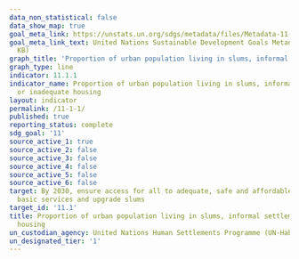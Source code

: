 ```yaml
---
data_non_statistical: false
data_show_map: true
goal_meta_link: https://unstats.un.org/sdgs/metadata/files/Metadata-11-01-01.pdf
goal_meta_link_text: United Nations Sustainable Development Goals Metadata (PDF 93.1
  KB)
graph_title: 'Proportion of urban population living in slums, informal settlements'
graph_type: line
indicator: 11.1.1
indicator_name: Proportion of urban population living in slums, informal settlements
  or inadequate housing
layout: indicator
permalink: /11-1-1/
published: true
reporting_status: complete
sdg_goal: '11'
source_active_1: true
source_active_2: false
source_active_3: false
source_active_4: false
source_active_5: false
source_active_6: false
target: By 2030, ensure access for all to adequate, safe and affordable housing and
  basic services and upgrade slums
target_id: '11.1'
title: Proportion of urban population living in slums, informal settlements or inadequate
  housing
un_custodian_agency: United Nations Human Settlements Programme (UN-Habitat)
un_designated_tier: '1'
---
```

